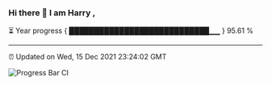 ### Hi there 👋 I am Harry , 

⏳ Year progress { ████████████████████████████▁▁ } 95.61 %

---

⏰ Updated on Wed, 15 Dec 2021 23:24:02 GMT

![Progress Bar CI](https://github.com/duykhang68/duykhang68/workflows/Progress%20Bar%20CI/badge.svg)

